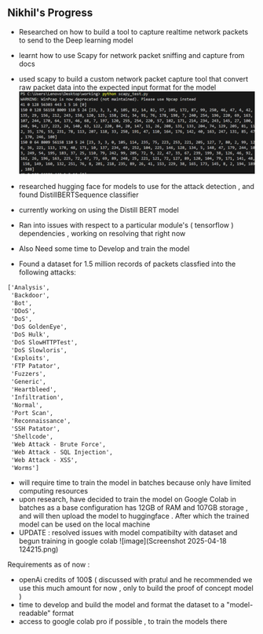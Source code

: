 ## Nikhil's Progress 
- Researched on how to build a tool to capture realtime network packets to send to the Deep learning model 
- learnt how to use Scapy for network packet sniffing and capture from docs 
- used scapy to build a custom network packet capture tool that convert raw packet data into the expected input format for the model ![image](image.png)

- researched hugging face for models to use for the attack detection , and found DistillBERTSequence classifier 
- currently working on using the Distill BERT model 
- Ran into issues with respect to a particular module's ( tensorflow ) dependencies , working on resolving that right now 
- Also Need some time to Develop and train the model 

- Found a dataset for 1.5 million records of packets classfied into the following attacks:
```
['Analysis',
 'Backdoor',
 'Bot',
 'DDoS',
 'DoS',
 'DoS GoldenEye',
 'DoS Hulk',
 'DoS SlowHTTPTest',
 'DoS Slowloris',
 'Exploits',
 'FTP Patator',
 'Fuzzers',
 'Generic',
 'Heartbleed',
 'Infiltration',
 'Normal',
 'Port Scan',
 'Reconnaissance',
 'SSH Patator',
 'Shellcode',
 'Web Attack - Brute Force',
 'Web Attack - SQL Injection',
 'Web Attack - XSS',
 'Worms']
```

- will require time to train the model in batches because only have limited computing resources 
- upon research, have decided to train the model on Google Colab in batches as a base configuration has 12GB of RAM and 107GB storage , and will then upload the model to huggingface . After which the trained model can be used on the local machine 
- UPDATE : resolved issues with model compatibilty with dataset and begun training in google colab ![image](Screenshot 2025-04-18 124215.png)


Requirements as of now :
- openAi credits of 100$ ( discussed with pratul and he recommended we use this much amount for now , only to build the proof of concept model )
- time to develop and build the model and format the dataset to a "model-readable" format 
- access to google colab pro if possible , to train the models there 
